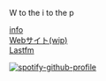 W to the i to the p

[info](https://bundlrs.cc/oshama)  
[Webサイト(wip)](https://oshamascramble.github.io/)  
[Lastfm](https://www.last.fm/user/niigokaito)

[![spotify-github-profile](https://spotify-github-profile.kittinanx.com/api/view?uid=2vhdyanjibm7jo6rc9n4dm68q&cover_image=true&theme=natemoo-re&show_offline=true&background_color=000000&interchange=true&bar_color=53b14f&bar_color_cover=true)](https://github.com/kittinan/spotify-github-profile)
